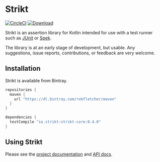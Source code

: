 # Strikt

[![CircleCI](https://img.shields.io/circleci/project/github/robfletcher/strikt/master.svg)](https://circleci.com/gh/robfletcher/strikt/tree/master)
[![Download](https://api.bintray.com/packages/robfletcher/maven/strikt-core/images/download.svg) ](https://bintray.com/robfletcher/maven/strikt-core/_latestVersion)

Strikt is an assertion library for Kotlin intended for use with a test runner such as [JUnit](https://junit.org/junit5/) or [Spek](http://spekframework.org/).

The library is at an early stage of development, but usable.
Any suggestions, issue reports, contributions, or feedback are very welcome.

## Installation

Strikt is available from Bintray.

```groovy
repositories { 
  maven { 
    url "https://dl.bintray.com/robfletcher/maven" 
  } 
}

dependencies {
  testCompile "io.strikt:strikt-core:0.4.0"
}
```

## Using Strikt

Please see the [project documentation](https://strikt.io/) and [API docs](https://strikt.io/api/strikt). 
